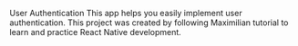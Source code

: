 User Authentication
This app helps you easily implement user authentication. This project was created by following Maximilian tutorial to learn and practice React Native development.
